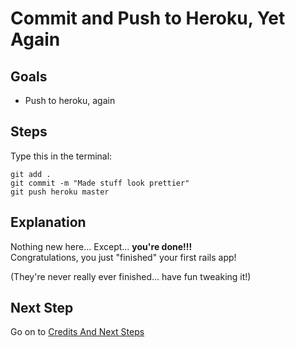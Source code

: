 # Commit and Push to Heroku, Yet Again
## Goals
* Push to heroku, again

## Steps
Type this in the terminal:

```text
git add .
git commit -m "Made stuff look prettier"
git push heroku master
```

## Explanation
Nothing new here... Except... **you're done!!!**  
Congratulations, you just "finished" your first rails app!

(They're never really ever finished... have fun tweaking it!)

## Next Step
Go on to [Credits And Next Steps](credits_and_next_steps)
